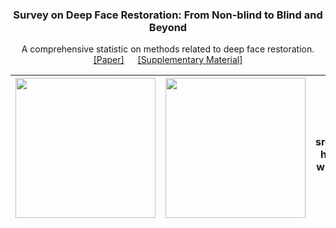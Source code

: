 <p align="center">
  <h3 align="center">Survey on Deep Face Restoration: From Non-blind to Blind and Beyond </h3>
  <p align="center">A comprehensive statistic on methods related to deep face restoration.
    <br />
    <a href="http://export.arxiv.org/pdf/2309.15490">[Paper]</a> &emsp;
    <a href="https://github.com/24wenjie-li/Awesome-Face-Restoration/blob/main/imgs/Supplementary.pdf">[Supplementary Material]</a>
  </p>
</p>


| <img src="./imgs/"  height=224 width=224> | <img src="./imgs/" width=224 height=224> | <img src="./imgs/" height=224 width=224"> |<img src="./imgs/" height=224 width=224"> |<img src="./imgs/" height=224 width=224"> |
| :----------------------------------------------------------: | :----------------------------------------------------------: | :----------------------------------------------------------: |:----------------------------------------------------------: |:----------------------------------------------------------: |
